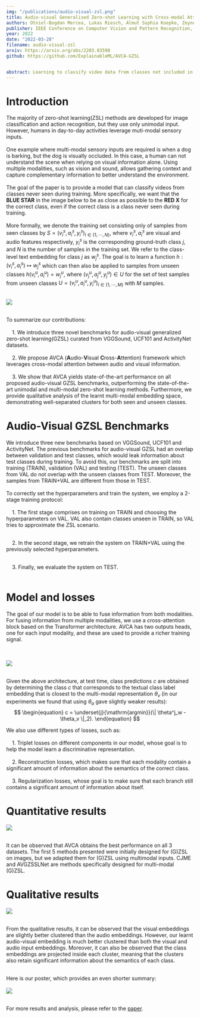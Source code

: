```yaml
---
img: "/publications/audio-visual-zsl.png"
title: Audio-visual Generalised Zero-shot Learning with Cross-modal Attention and Language
authors: Otniel-Bogdan Mercea, Lukas Riesch, Almut Sophia Koepke, Zeynep Akata
publisher: IEEE Conference on Computer Vision and Pattern Recognition, CVPR
year: 2022
date: "2022-03-28"
filename: audio-visual-zsl
arxiv: https://arxiv.org/abs/2203.03598
github: https://github.com/ExplainableML/AVCA-GZSL


abstract: Learning to classify video data from classes not included in the training data, i.e. video-based zero-shot learning, is challenging. We conjecture that the natural alignment between the audio and visual modalities in video data provides a rich training signal for learning discriminative multi-modal representations. Focusing on the relatively underexplored task of audio-visual zero-shot learning, we propose to learn multi-modal representations from audio-visual data using cross-modal attention and exploit textual label embeddings for transferring knowledge from seen classes to unseen classes. Taking this one step further, in our generalised audio-visual zero-shot learning setting,  we include all the training classes in the test-time search space which act as distractors and increase the difficulty while making the setting more realistic. Due to the lack of a unified benchmark in this domain, we introduce a (generalised) zero-shot learning benchmark on three audio-visual datasets of varying sizes and difficulty, VGGSound, UCF, and ActivityNet, ensuring that the unseen test classes do not appear in the dataset used for supervised training of the backbone deep models. Comparing multiple relevant and recent methods, we demonstrate that our proposed AVCA model achieves state-of-the-art performance on all three datasets.
---
```


# Introduction

The majority of zero-shot learning(ZSL) methods are developed for image classification and action recognition, but they use only unimodal input. However, humans in day-to-day activities leverage muti-modal sensory inputs. 
<br/><br/>
One example where multi-modal sensory inputs are required is when a dog is barking, but the dog is visually occluded. In this case, a human can not understand the scene when relying on visual information alone. Using multiple modalities, such as vision and sound, allows gathering context and capture complementary information to better understand the environment.
<br/><br/>
The goal of the paper is to provide a model that can classify videos from classes never seen during training. More specifically, we want that the **BLUE STAR** in the image below to be as close as possible to the **RED X** for the correct class, even if the correct class is a class never seen during training.
<br/><br/>
More formally, we denote the training set consisting only of samples from seen classes by $S=(v^s_i,a^s_i,y^s_i)_{i \in \{1,\cdots,N\}}$, where $v^s_i,a^s_i$ are visual and audio features respectively, $y^s_i$ is the corresponding ground-truth class $j$, and $N$ is the number of samples in the training set. We refer to the class-level text embedding for class $j$ as $w^s_j$. The goal is to learn a function $h: (v^s_i, a^s_i) \mapsto w^s_j$ which can then also be applied to samples from unseen classes $h(v^u_i, a^u_i)=w^u_j$, where $(v^u_j,a^u_j, y^u_j) \in U$ for the set of test samples from unseen classes $U=(v^u_i,a^u_i,y^u_i)_{i \in \{1,\cdots,M\}}$ with $M$ samples. 
<br/><br/>

![](/publications/AVCA/teaser.png)
<br/><br/>

To summarize our contributions:
<br/><br/>
&nbsp;&nbsp;&nbsp;&nbsp;1. We introduce three novel benchmarks for audio-visual generalized zero-shot learning(GZSL) curated from VGGSound, UCF101 and ActivityNet datasets.
<br/><br/>
&nbsp;&nbsp;&nbsp;&nbsp;2. We propose AVCA (**A**udio-**V**isual **C**ross-**A**ttention) framework which leverages cross-modal attention between audio and visual information.
<br/><br/>
&nbsp;&nbsp;&nbsp;&nbsp;3. We show that AVCA yields state-of-the-art performance on all proposed audio-visual GZSL benchmarks, outperforming the state-of-the-art unimodal and multi-modal zero-shot learning methods. Furthermore, we provide qualitative analysis of the learnt multi-modal embedding space, demonstrating well-separated clusters for both seen and unseen classes.


# Audio-Visual GZSL Benchmarks
We introduce three new benchmarks based on VGGSound, UCF101 and ActivityNet. The previous benchmarks for audio-visual GZSL had an overlap between validation and test classes, which would leak information about test classes during training. To avoid this, our benchmarks are split into training (TRAIN), validation (VAL) and testing (TEST). The unseen classes from VAL do not overlap with the unseen classes from TEST. Moreover, the samples from TRAIN+VAL are different from those in TEST. 
<br/><br/>
To correctly set the hyperparameters and train the system, we employ a 2-stage training protocol:
<br/><br/>
&nbsp;&nbsp;&nbsp;&nbsp;1. The first stage comprises on training on TRAIN and choosing the hyperparameters on VAL. VAL also contain classes unseen in TRAIN, so VAL tries to approximate the ZSL scenario.
<br/><br/>

&nbsp;&nbsp;&nbsp;&nbsp;2. In the second stage, we retrain the system on TRAIN+VAL using the previously selected hyperparameters. 
<br/><br/>

&nbsp;&nbsp;&nbsp;&nbsp;3. Finally, we evaluate the system on TEST.
<br/><br/>

# Model and losses

The goal of our model is to be able to fuse information from both modalities. For fusing information from multiple modalities, we use a cross-attention block based on the Transformer architecture. AVCA has two outputs heads, one for each input modality, and these are used to provide a richer training signal.

<br/><br/>
![](/publications/AVCA/architecture.png)
<br/><br/>

Given the above architecture, at test time, class predictions $c$ are obtained by determining the class $c$ that corresponds to the textual class label embedding that is closest to the multi-modal representation $\theta_v$ (in our experiments we found that using $\theta_a$ gave slightly weaker results):
$$
\begin{equation}
    c = \underset{j}{\mathrm{argmin}}(\| \theta^j_w - \theta_v \|_2).
\end{equation}
$$

We also use different types of losses, such as:
<br/><br/>
&nbsp;&nbsp;&nbsp;&nbsp;1. Triplet losses on different components in our model, whose goal is to help the model learn a discriminative representation.
<br/><br/>
&nbsp;&nbsp;&nbsp;&nbsp;2. Reconstruction losses, which makes sure that each modality contain a significant amount of information about the semantics of the correct class.
<br/><br/>
&nbsp;&nbsp;&nbsp;&nbsp;3. Regularization losses, whose goal is to make sure that each branch still contains a significant amount of information about itself.


# Quantitative results

![](/publications/AVCA/quantitative.png)
<br/><br/>

It can be observed that AVCA obtains the best performance on all 3 datasets. The first 5 methods presented were initially designed for (G)ZSL on images, but we adapted them for (G)ZSL using multimodal inputs. CJME and AVGZSSLNet are methods specifically designed for multi-modal (G)ZSL.

# Qualitative results


![](/publications/AVCA/qualitative.png)
<br/><br/>

From the qualitative results, it can be observed that the visual embeddings are slightly better clustered than the audio embeddings. However, our learnt audio-visual embedding is much better clustered than both the visual and audio input embeddings. Moreover, it can also be observed that the class embeddings are projected inside each cluster, meaning that the clusters also retain significant information about the semantics of each class.
<br/><br/>

Here is our poster, which provides an even shorter summary:
<br/><br/>
![](/publications/AVCA/poster.png)
<br/><br/>

For more results and analysis, please refer to the [paper](https://arxiv.org/abs/2203.03598).

